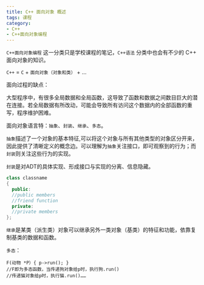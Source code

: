 ```yaml
---
title: C++ 面向对象 概述
tags: 课程
category:
- C++
- C++面向对象编程
---
```


`C++面向对象编程` 这一分类只是学校课程的笔记，`C++语法` 分类中也会有不少的 C++ 面向对象的知识。

`C++` = `C` + `面向对象（对象和类）` + ...

面向过程的缺点：

大型程序中，有很多全局数据和全局函数，这导致了函数和数据之间数目巨大的潜在连接。若全局数据有所改动，可能会导致所有访问这个数据内的全部函数的重写，程序维护困难。

面向对象语言特：`抽象`、`封装`、`继承`、`多态`。

`抽象`描述了一个对象的基本特征,可以将这个对象与所有其他类型的对象区分开来，因此提供了清晰定义的概念边。可以理解为`抽象`关注接口，即可观察到的行为；而`封装`则关注这些行为的实现。

`封装`是对ADT的具体实现、形成接口与实现的分离、信息隐藏。

```c++
class classname
{
  public:
  //public members
  //friend function
  private:
  //private members
};
```

`继承`是某类（派生类）对象可以继承另外一类对象（基类）的特征和功能，依靠复制基类的数据和函数。

`多态`：

```
F(动物 *P）{ p->run(); }
//F即为多态函数，当传递狗对象给p时，执行狗.run()
//传递猫对象给p时，执行猫.run()……
```
